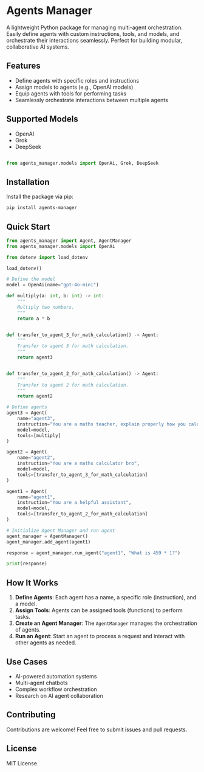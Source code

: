 # Agents Manager

A lightweight Python package for managing multi-agent orchestration. Easily define agents with custom instructions, tools, and models, and orchestrate their interactions seamlessly. Perfect for building modular, collaborative AI systems.

## Features

- Define agents with specific roles and instructions
- Assign models to agents (e.g., OpenAI models)
- Equip agents with tools for performing tasks
- Seamlessly orchestrate interactions between multiple agents

## Supported Models

- OpenAI
- Grok
- DeepSeek

```python

from agents_manager.models import OpenAi, Grok, DeepSeek

```

## Installation

Install the package via pip:

```sh
pip install agents-manager
```

## Quick Start

```python
from agents_manager import Agent, AgentManager
from agents_manager.models import OpenAi

from dotenv import load_dotenv

load_dotenv()

# Define the model
model = OpenAi(name="gpt-4o-mini")

def multiply(a: int, b: int) -> int:
    """
    Multiply two numbers.
    """
    return a * b


def transfer_to_agent_3_for_math_calculation() -> Agent:
    """
    Transfer to agent 3 for math calculation.
    """
    return agent3


def transfer_to_agent_2_for_math_calculation() -> Agent:
    """
    Transfer to agent 2 for math calculation.
    """
    return agent2

# Define agents
agent3 = Agent(
    name="agent3",
    instruction="You are a maths teacher, explain properly how you calculated the answer.",
    model=model,
    tools=[multiply]
)

agent2 = Agent(
    name="agent2",
    instruction="You are a maths calculator bro",
    model=model,
    tools=[transfer_to_agent_3_for_math_calculation]
)

agent1 = Agent(
    name="agent1",
    instruction="You are a helpful assistant",
    model=model,
    tools=[transfer_to_agent_2_for_math_calculation]
)

# Initialize Agent Manager and run agent
agent_manager = AgentManager()
agent_manager.add_agent(agent1)

response = agent_manager.run_agent("agent1", "What is 459 * 1?")

print(response)
```

## How It Works

1. **Define Agents**: Each agent has a name, a specific role (instruction), and a model.
2. **Assign Tools**: Agents can be assigned tools (functions) to perform tasks.
3. **Create an Agent Manager**: The `AgentManager` manages the orchestration of agents.
4. **Run an Agent**: Start an agent to process a request and interact with other agents as needed.

## Use Cases

- AI-powered automation systems
- Multi-agent chatbots
- Complex workflow orchestration
- Research on AI agent collaboration

## Contributing

Contributions are welcome! Feel free to submit issues and pull requests.

## License

MIT License

